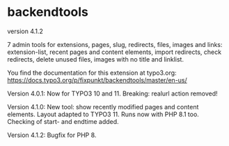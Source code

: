 # backendtools

version 4.1.2

7 admin tools for extensions, pages, slug, redirects, files, images and links:
extension-list, recent pages and content elements, import redirects, check redirects, delete unused files,
images with no title and linklist.

You find the documentation for this extension at typo3.org:
https://docs.typo3.org/p/fixpunkt/backendtools/master/en-us/

Version 4.0.1:
Now for TYPO3 10 and 11.
Breaking: realurl action removed!

Version 4.1.0:
New tool: show recently modified pages and content elements.
Layout adapted to TYPO3 11. Runs now with PHP 8.1 too.
Checking of start- and endtime added.

Version 4.1.2:
Bugfix for PHP 8.